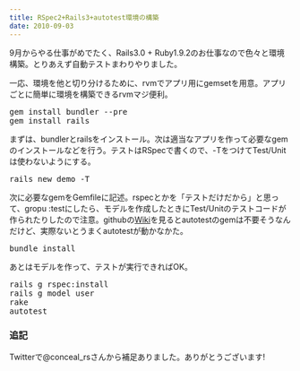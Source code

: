 ```yaml
---
title: RSpec2+Rails3+autotest環境の構築
date: 2010-09-03
---
```

9月からやる仕事がめでたく、Rails3.0 + Ruby1.9.2のお仕事なので色々と環境構築。とりあえず自動テストまわりやりました。

一応、環境を他と切り分けるために、rvmでアプリ用にgemsetを用意。アプリごとに簡単に環境を構築できるrvmマジ便利。

<pre>
gem install bundler --pre
gem install rails
</pre>

まずは、bundlerとrailsをインストール。次は適当なアプリを作って必要なgemのインストールなどを行う。テストはRSpecで書くので、-TをつけてTest/Unitは使わないようにする。

<pre>
rails new demo -T
</pre>

次に必要なgemをGemfileに記述。rspecとかを「テストだけだから」と思って、gropu :testにしたら、モデルを作成したときにTest/Unitのテストコードが作られたりしたので注意。githubの<a href='http://ja.wiki.github.com/rspec/rspec/autotest/'>Wiki</a>を見るとautotestのgemは不要そうなんだけど、実際ないとうまくautotestが動かなかた。

<script src="http://gist.github.com/563447.js?file=Gemfile"></script>

<pre>
bundle install
</pre>

あとはモデルを作って、テストが実行できればOK。

<pre>
rails g rspec:install
rails g model user
rake
autotest
</pre>

<h3>追記</h3>
Twitterで@conceal_rsさんから補足ありました。ありがとうございます!